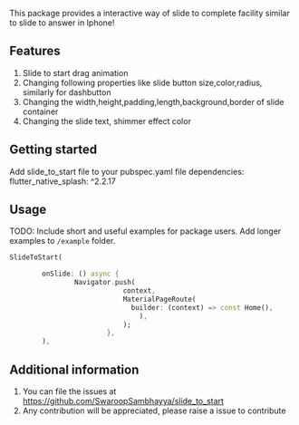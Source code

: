 <!--
This README describes the package. If you publish this package to pub.dev,
this README's contents appear on the landing page for your package.

For information about how to write a good package README, see the guide for
[writing package pages](https://dart.dev/guides/libraries/writing-package-pages).

For general information about developing packages, see the Dart guide for
[creating packages](https://dart.dev/guides/libraries/create-library-packages)
and the Flutter guide for
[developing packages and plugins](https://flutter.dev/developing-packages).
-->

This package provides a interactive way of slide to complete facility similar to slide to answer in Iphone!

## Features

1. Slide to start drag animation
2. Changing following properties like slide button size,color,radius, similarly for dashbutton
3. Changing the width,height,padding,length,background,border of slide container
4. Changing the slide text, shimmer effect color

## Getting started

Add slide_to_start file to your pubspec.yaml file
dependencies:
flutter_native_splash: ^2.2.17

## Usage

TODO: Include short and useful examples for package users. Add longer examples
to `/example` folder.

```dart
SlideToStart(

        onSlide: () async {
                Navigator.push(
                            context,
                            MaterialPageRoute(
                              builder: (context) => const Home(),
                                ),
                            );
                        },
        ),
```

## Additional information

1. You can file the issues at https://github.com/SwaroopSambhayya/slide_to_start
2. Any contribution will be appreciated, please raise a issue to contribute
